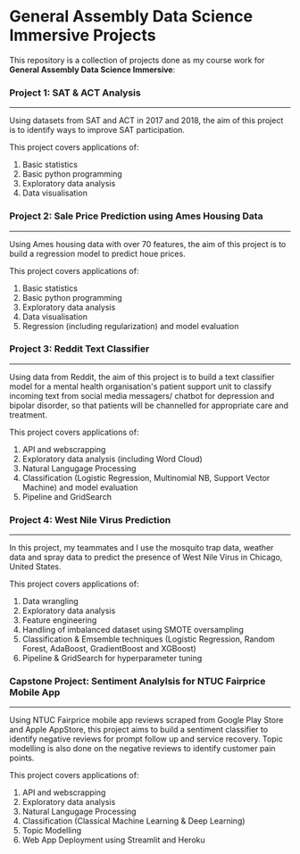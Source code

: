 # General Assembly Data Science Immersive Projects

This repository is a collection of projects done as my course work for **General Assembly Data Science Immersive**:


### Project 1: SAT & ACT Analysis
------

Using datasets from SAT and ACT in 2017 and 2018, the aim of this project is to identify ways to improve SAT participation.

This project covers applications of:
1. Basic statistics
2. Basic python programming
3. Exploratory data analysis
4. Data visualisation


### Project 2: Sale Price Prediction using Ames Housing Data
------

Using Ames housing data with over 70 features, the aim of this project is to build a regression model to predict houe prices.

This project covers applications of:
1. Basic statistics
2. Basic python programming
3. Exploratory data analysis
4. Data visualisation
5. Regression (including regularization) and model evaluation


### Project 3: Reddit Text Classifier 
------

Using data from Reddit, the aim of this project is to build a text classifier model for a mental health organisation's patient support unit to classify incoming text from social media messagers/ chatbot for depression and bipolar disorder, so that patients will be channelled for appropriate care and treatment.

This project covers applications of:
1. API and webscrapping
2. Exploratory data analysis (including Word Cloud)
3. Natural Langugage Processing
4. Classification (Logistic Regression, Multinomial NB, Support Vector Machine) and model evaluation
5. Pipeline and GridSearch


### Project 4: West Nile Virus Prediction
------

In this project, my teammates and I use the mosquito trap data, weather data and spray data to predict the presence of West Nile Virus in Chicago, United States.

This project covers applications of:
1. Data wrangling
2. Exploratory data analysis
3. Feature engineering
4. Handling of imbalanced dataset using SMOTE oversampling
5. Classification & Emsemble techniques (Logistic Regression, Random Forest, AdaBoost, GradientBoost and XGBoost)
6. Pipeline & GridSearch for hyperparameter tuning


### Capstone Project: Sentiment Analylsis for NTUC Fairprice Mobile App
------

Using NTUC Fairprice mobile app reviews scraped from Google Play Store and Apple AppStore, this project aims to build a sentiment classifier to identify negative reviews for prompt follow up and service recovery. Topic modelling is also done on the negative reviews to identify customer pain points.

This project covers applications of:
1. API and webscrapping
2. Exploratory data analysis
3. Natural Langugage Processing
4. Classification (Classical Machine Learning & Deep Learning)
5. Topic Modelling
6. Web App Deployment using Streamlit and Heroku